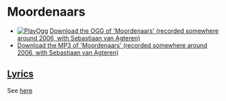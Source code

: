 # Moordenaars

- [![PlayOgg](http://static.fsf.org/playogg/Play_ogg_80x15.png "I support PlayOgg!")](http://playogg.org) [Download the OGG of 'Moordenaars' (recorded somewhere around 2006, with Sebastiaan van Agteren)](http://www.richelbilderbeek.nl/CD06_23Moordenaars.ogg)
- [Download the MP3 of 'Moordenaars'
  (recorded somewhere around 2006, with Sebastiaan van Agteren)](http://www.richelbilderbeek.nl/CD06_23Moordenaars.mp3)

## [Lyrics](xx_moordenaars.txt)

See [here](xx_moordenaars.txt)
